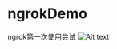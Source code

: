 # ngrokDemo
ngrok第一次使用尝试
![Alt text](https://s15.postimg.cc/4p1w9dj7f/carousel15275747654179262953156.jpg)
